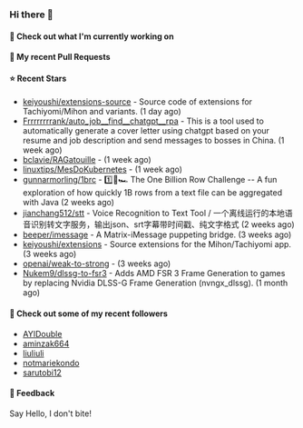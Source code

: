 ### Hi there 👋

#### 👷 Check out what I'm currently working on

#### 🔨 My recent Pull Requests


#### ⭐ Recent Stars

- [keiyoushi/extensions-source](https://github.com/keiyoushi/extensions-source) - Source code of extensions for Tachiyomi/Mihon and variants. (1 day ago)
- [Frrrrrrrrank/auto_job__find__chatgpt__rpa](https://github.com/Frrrrrrrrank/auto_job__find__chatgpt__rpa) - This is a tool used to automatically generate a cover letter using chatgpt based on your resume and job description and send messages to bosses in China. (1 week ago)
- [bclavie/RAGatouille](https://github.com/bclavie/RAGatouille) -  (1 week ago)
- [linuxtips/MesDoKubernetes](https://github.com/linuxtips/MesDoKubernetes) -  (1 week ago)
- [gunnarmorling/1brc](https://github.com/gunnarmorling/1brc) - 1️⃣🐝🏎️ The One Billion Row Challenge -- A fun exploration of how quickly 1B rows from a text file can be aggregated with Java (2 weeks ago)
- [jianchang512/stt](https://github.com/jianchang512/stt) - Voice Recognition to Text Tool / 一个离线运行的本地语音识别转文字服务，输出json、srt字幕带时间戳、纯文字格式 (2 weeks ago)
- [beeper/imessage](https://github.com/beeper/imessage) - A Matrix-iMessage puppeting bridge. (3 weeks ago)
- [keiyoushi/extensions](https://github.com/keiyoushi/extensions) - Source extensions for the Mihon/Tachiyomi app. (3 weeks ago)
- [openai/weak-to-strong](https://github.com/openai/weak-to-strong) -  (3 weeks ago)
- [Nukem9/dlssg-to-fsr3](https://github.com/Nukem9/dlssg-to-fsr3) - Adds AMD FSR 3 Frame Generation to games by replacing Nvidia DLSS-G Frame Generation (nvngx_dlssg). (1 month ago)

#### 👯 Check out some of my recent followers

- [AYIDouble](https://github.com/AYIDouble)
- [aminzak664](https://github.com/aminzak664)
- [liuliuli](https://github.com/liuliuli)
- [notmariekondo](https://github.com/notmariekondo)
- [sarutobi12](https://github.com/sarutobi12)

#### 💬 Feedback

Say Hello, I don't bite!